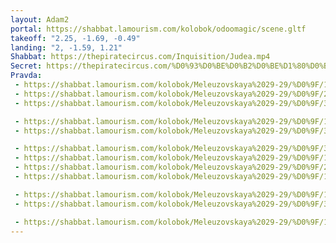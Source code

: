 ```yaml
---
layout: Adam2
portal: https://shabbat.lamourism.com/kolobok/odoomagic/scene.gltf
takeoff: "2.25, -1.69, -0.49"
landing: "2, -1.59, 1.21"
Shabbat: https://thepiratecircus.com/Inquisition/Judea.mp4
Secret: https://thepiratecircus.com/%D0%93%D0%BE%D0%B2%D0%BE%D1%80%D0%B8%D1%82-%D1%80%D0%B0%D0%B4%D0%B8%D0%BE-%D0%A1%D0%92%D0%9E%D0%91%D0%9E%D0%94%D0%90.jpg
Pravda:
 - https://shabbat.lamourism.com/kolobok/Meleuzovskaya%2029-29/%D0%9F/1.jpg
 - https://shabbat.lamourism.com/kolobok/Meleuzovskaya%2029-29/%D0%9F/2.jpg
 - https://shabbat.lamourism.com/kolobok/Meleuzovskaya%2029-29/%D0%9F/31.jpg

 - https://shabbat.lamourism.com/kolobok/Meleuzovskaya%2029-29/%D0%9F/13.jpg
 - https://shabbat.lamourism.com/kolobok/Meleuzovskaya%2029-29/%D0%9F/3.jpg

 - https://shabbat.lamourism.com/kolobok/Meleuzovskaya%2029-29/%D0%9F/31.jpg
 - https://shabbat.lamourism.com/kolobok/Meleuzovskaya%2029-29/%D0%9F/1.jpg
 - https://shabbat.lamourism.com/kolobok/Meleuzovskaya%2029-29/%D0%9F/2.jpg
 - https://shabbat.lamourism.com/kolobok/Meleuzovskaya%2029-29/%D0%9F/11.jpg

 - https://shabbat.lamourism.com/kolobok/Meleuzovskaya%2029-29/%D0%9F/13.jpg
 - https://shabbat.lamourism.com/kolobok/Meleuzovskaya%2029-29/%D0%9F/3.jpg

 - https://shabbat.lamourism.com/kolobok/Meleuzovskaya%2029-29/%D0%9F/11.jpg
---
```

